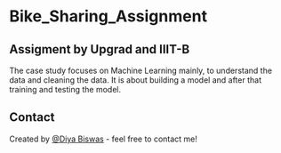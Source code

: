 # Bike_Sharing_Assignment
## Assigment by Upgrad and IIIT-B

The case study focuses on Machine Learning mainly, to understand the data and cleaning the data. It is about building a model and after that training and testing the model.

##



## Contact
Created by [@Diya Biswas](https://github.com/biswasdiya) - feel free to contact me!
